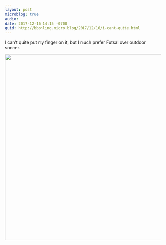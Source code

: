 ```yaml
---
layout: post
microblog: true
audio: 
date: 2017-12-16 14:15 -0700
guid: http://bbohling.micro.blog/2017/12/16/i-cant-quite.html
---
```

I can’t quite put my finger on it, but I much prefer Futsal over outdoor soccer.

<img src="http://micro.brandonbohling.com/uploads/2017/4301268bb6.jpg" width="600" height="600" />
